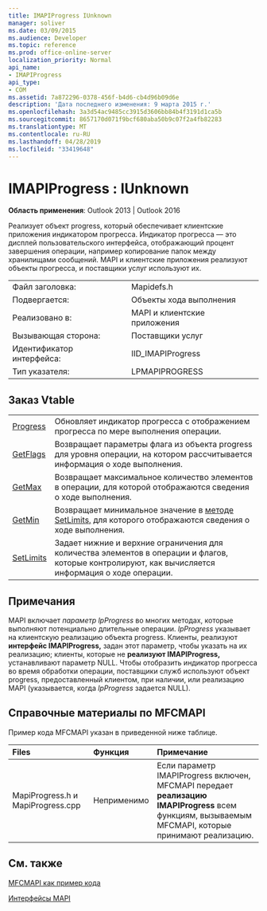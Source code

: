 ```yaml
---
title: IMAPIProgress IUnknown
manager: soliver
ms.date: 03/09/2015
ms.audience: Developer
ms.topic: reference
ms.prod: office-online-server
localization_priority: Normal
api_name:
- IMAPIProgress
api_type:
- COM
ms.assetid: 7a872296-0378-456f-b4d6-cb4d96b09d6e
description: 'Дата последнего изменения: 9 марта 2015 г.'
ms.openlocfilehash: 3a3d54ac9485cc3915d3606bb84b4f3191d1ca5b
ms.sourcegitcommit: 8657170d071f9bcf680aba50b9c07f2a4fb82283
ms.translationtype: MT
ms.contentlocale: ru-RU
ms.lasthandoff: 04/28/2019
ms.locfileid: "33419648"
---
```

# <a name="imapiprogress--iunknown"></a>IMAPIProgress : IUnknown

  
  
**Область применения**: Outlook 2013 | Outlook 2016 
  
Реализует объект progress, который обеспечивает клиентские приложения индикатором прогресса. Индикатор прогресса — это дисплей пользовательского интерфейса, отображающий процент завершения операции, например копирование папок между хранилищами сообщений. MAPI и клиентские приложения реализуют объекты прогресса, и поставщики услуг используют их. 
  
|||
|:-----|:-----|
|Файл заголовка:  <br/> |Mapidefs.h  <br/> |
|Подвергается:  <br/> |Объекты хода выполнения  <br/> |
|Реализовано в:  <br/> |MAPI и клиентские приложения  <br/> |
|Вызывающая сторона:  <br/> |Поставщики услуг  <br/> |
|Идентификатор интерфейса:  <br/> |IID_IMAPIProgress  <br/> |
|Тип указателя:  <br/> |LPMAPIPROGRESS  <br/> |
   
## <a name="vtable-order"></a>Заказ Vtable

|||
|:-----|:-----|
|[Progress](imapiprogress-progress.md) <br/> |Обновляет индикатор прогресса с отображением прогресса по мере выполнения операции.  <br/> |
|[GetFlags](imapiprogress-getflags.md) <br/> |Возвращает параметры флага из объекта progress для уровня операции, на котором рассчитывается информация о ходе выполнения.  <br/> |
|[GetMax](imapiprogress-getmax.md) <br/> |Возвращает максимальное количество элементов в операции, для которой отображаются сведения о ходе выполнения.  <br/> |
|[GetMin](imapiprogress-getmin.md) <br/> |Возвращает минимальное значение в [методе SetLimits,](imapiprogress-setlimits.md) для которого отображаются сведения о ходе выполнения.  <br/> |
|[SetLimits](imapiprogress-setlimits.md) <br/> |Задает нижние и верхние ограничения для количества элементов в операции и флагов, которые контролируют, как вычисляется информация о ходе операции.  <br/> |
   
## <a name="remarks"></a>Примечания

MAPI включает  _параметр lpProgress_ во многих методах, которые выполняют потенциально длительные операции.  _lpProgress_ указывает на клиентскую реализацию объекта progress. Клиенты, реализуют **интерфейс IMAPIProgress,** задан этот параметр, чтобы указать на их реализацию; клиенты, которые не **реализуют IMAPIProgress,** устанавливают параметр NULL. Чтобы отобразить индикатор прогресса во время обработки операции, поставщики служб используют объект progress, предоставленный клиентом, при наличии, или реализацию MAPI (указывается, когда  _lpProgress_ задается NULL). 
  
## <a name="mfcmapi-reference"></a>Справочные материалы по MFCMAPI

Пример кода MFCMAPI указан в приведенной ниже таблице.
  
|**Files**|**Функция**|**Примечание**|
|:-----|:-----|:-----|
|MapiProgress.h и MapiProgress.cpp  <br/> |Неприменимо  <br/> |Если параметр IMAPIProgress включен, MFCMAPI передает **реализацию IMAPIProgress** всем функциям, вызываемым MFCMAPI, которые принимают реализацию.  <br/> |
   
## <a name="see-also"></a>См. также



[MFCMAPI как пример кода](mfcmapi-as-a-code-sample.md)
  
[Интерфейсы MAPI](mapi-interfaces.md)

